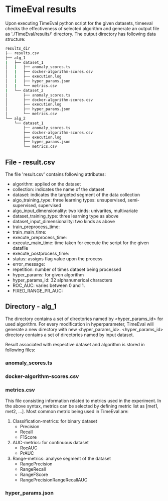 # TimeEval results

Upon executing TimeEval python script for the given datasets, timeeval checks the effectiveness of selected algorithm and generate an output file as './TimeEval/results/<timestamp>' directory. The output directory has following data structure:

```bash
results_dir
├── results.csv
├── alg_1
|   ├── dataset_1
│   |   ├── anomaly_scores.ts
│   |   ├── docker-algorithm-scores.csv
│   |   ├── execution.log
│   |   ├── hyper_params.json
│   |   └── metrics.csv
|   └── dataset_2
│       ├── anomaly_scores.ts
│       ├── docker-algorithm-scores.csv
│       ├── execution.log
│       ├── hyper_params.json
│       └── metrics.csv
└── alg_2
    └── dataset_1
        ├── anomaly_scores.ts
        ├── docker-algorithm-scores.csv
        ├── execution.log
        ├── hyper_params.json
        └── metrics.csv

```

## File - result.csv
The file 'result.csv' contains following attributes:

- algorithm: applied on the dataset
- collection: indicates the name of the dataset 
- dataset: indicates the targeted segment of the data collection
- algo_training_type: three learning types: unsupervised, semi-supervised, supervised
- algo_input_dimensionality: two kinds: univarites, multivariate
- dataset_training_type: three learning type as above 
- dataset_input_dimensionality: two kinds as above
- train_preprocess_time: 
- train_main_time:
- execute_preprocess_time:
- execute_main_time: time taken for execute the script for the given datafile
- execute_postprocess_time: 
- status: assigns flag value upon the process
- error_message:
- repetition: number of times dataset being processed
- hyper_params: for given algorithm
- hyper_params_id: 32 alphanumerical characters
- ROC_AUC: varies between 0 and 1.
- FIXED_RANGE_PR_AUC: 

## Directory - alg_1
The directory contains a set of directories named by <hyper_params_id> for used algorithm. For every modification in hyperparameter, TimeEval will generate a new directory with new <hyper_params_id>. <hyper_params_id> directory contains a set of directories named by input dataset. 

Result associated with respective dataset and algorithm is stored in following files:

### anomaly_scores.ts

### docker-algorithm-scores.csv

### metrics.csv
   This file consisting information related to metrics used in the experiment. In the above syntax, metrics can be selected by defining metric list as [met1, met2, ...]. Most common metric being used in TimeEval are:
1. Classification-metrics: for binary dataset
   - Precision
   - Recall
   - F1Score
2. AUC-metrics: for continuous dataset
   - RocAUC
   - PrAUC
4. Range-metrics: analyse segment of the dataset
   - RangePrecision
   - RangeRecall
   - RangeFScore
   - RangePrecisionRangeRecallAUC

### hyper_params.json
	
	
	
